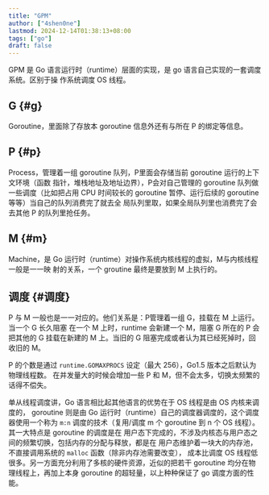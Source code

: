 ```yaml
---
title: "GPM"
author: ["4shen0ne"]
lastmod: 2024-12-14T01:38:13+08:00
tags: ["go"]
draft: false
---
```


GPM 是 Go 语言运行时（runtime）层面的实现，是 go 语言自己实现的一套调度系统。区别于操
作系统调度 OS 线程。


## G {#g}

Goroutine，里面除了存放本 goroutine 信息外还有与所在 P 的绑定等信息。


## P {#p}

Process，管理着一组 goroutine 队列，P里面会存储当前 goroutine 运行的上下文环境（函数
指针，堆栈地址及地址边界），P会对自己管理的 goroutine 队列做一些调度（比如把占用
CPU 时间较长的 goroutine 暂停、运行后续的 goroutine 等等）当自己的队列消费完了就去全
局队列里取，如果全局队列里也消费完了会去其他 P 的队列里抢任务。


## M {#m}

Machine，是 Go 运行时（runtime）对操作系统内核线程的虚拟，M与内核线程一般是一一映
射的关系，一个 groutine 最终是要放到 M 上执行的。


## 调度 {#调度}

P 与 M 一般也是一一对应的。他们关系是：P管理着一组 G，挂载在 M 上运行。当一个 G 长久阻塞
在一个 M 上时，runtime 会新建一个 M，阻塞 G 所在的 P 会把其他的 G 挂载在新建的 M 上。当旧的
G 阻塞完成或者认为其已经死掉时，回收旧的 M。

P 的个数是通过 `runtime.GOMAXPROCS` 设定（最大 256），Go1.5 版本之后默认为物理线程数。
在并发量大的时候会增加一些 P 和 M，但不会太多，切换太频繁的话得不偿失。

单从线程调度讲，Go 语言相比起其他语言的优势在于 OS 线程是由 OS 内核来调度的，
goroutine 则是由 Go 运行时（runtime）自己的调度器调度的，这个调度器使用一个称为 `m:n`
调度的技术（复用/调度 m 个 goroutine 到 n 个 OS 线程）。其一大特点是 goroutine 的调度是在
用户态下完成的，不涉及内核态与用户态之间的频繁切换，包括内存的分配与释放，都是在
用户态维护着一块大的内存池，不直接调用系统的 `malloc` 函数（除非内存池需要改变），
成本比调度 OS 线程低很多。另一方面充分利用了多核的硬件资源，近似的把若干 goroutine
均分在物理线程上，再加上本身 goroutine 的超轻量，以上种种保证了 go 调度方面的性能。
